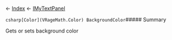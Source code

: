 ← [Index](Api-Index) ← [IMyTextPanel](Sandbox.ModAPI.Ingame.IMyTextPanel)

```csharp[Color](VRageMath.Color) BackgroundColor```##### Summary

Gets or sets background color

